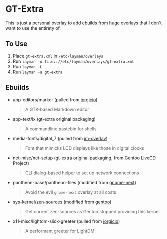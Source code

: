 GT-Extra
========

This is just a personal overlay to add ebuilds from huge overlays that I don't want to use the entirety of.

To Use
------

1. Place `gt-extra.xml` in `/etc/layman/overlays`
2. Run `layman -o file:://etc/layman/overlays/gt-extra.xml`
3. Run `layman -L`
4. Run `layman -a gt-extra`

Ebuilds
-------

- app-editors/marker (pulled from [jorgicio](https://github.com/jorgicio/jorgicio-gentoo-overlay))
  > A GTK-based Markdown editor
- app-text/ix (gt-extra original packaging)
  > A commandline pastebin for shells
- media-fonts/digital_7 (pulled from [jm-overlay](https://github.com/Jannis234/jm-overlay))
  > Font that mimicks LCD displays like those in digital clocks
- net-misc/net-setup (gt-extra original packaging, from Gentoo LiveCD Project)
  > CLI dialog-based helper to set up network connections
- pantheon-base/pantheon-files (modified from [gnome-next](https://github.com/Heather/gentoo-gnome))
  > Avoid the evil `gnome-next` overlay at all costs
- sys-kernel/zen-sources (modified from [gentoo](https://cgit.gentoo.org/repo/gentoo.git/))
  > Get current zen-sources as Gentoo stopped providing this kernel
- x11-misc/lightdm-slick-greeter (pulled from [jorgicio](https://github.com/jorgicio/jorgicio-gentoo-overlay))
  > A performant greeter for LightDM
